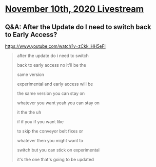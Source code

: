 # [November 10th, 2020 Livestream](../2020-11-10.md)
## Q&A: After the Update do I need to switch back to Early Access?
https://www.youtube.com/watch?v=zCkk_HH5eFI
> after the update do i need to switch
>
> back to early access no it'll be the
>
> same version
>
> experimental and early access will be
>
> the same version you can stay on
>
> whatever you want yeah you can stay on
>
> it the the uh
>
> if if you if you want like
>
> to skip the conveyor belt fixes or
>
> whatever then you might want to
>
> switch but you can stick on experimental
>
> it's the one that's going to be updated
>
